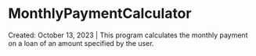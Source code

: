 # MonthlyPaymentCalculator
Created: October 13, 2023 | This program calculates the monthly payment on a loan of an amount specified by the user. 
